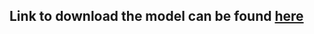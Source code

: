 ## Link to download the model can be found [here](https://drive.google.com/file/d/1HnAaYKrbrNj4t1ARPCKLrW3hJZGfcosB/view?usp=sharing)


